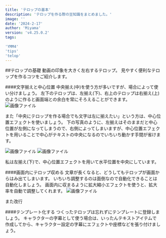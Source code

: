 ```yaml
---
title: 'テロップの基本'
description: 'テロップを作る際の豆知識をまとめました。'
image: ''
date: '2024-2-17'
author: 'Miyama'
version: 'v4.25.0.2'
tags:
  
'YMM4'
'tips'
'telop'
---
```


##テロップの基礎
動画の印象を大きく左右するテロップ。
見やすく便利なテロップを作るコツをご紹介します。

####文字揃えと中心位置
中央揃え(中)を使う方が多いですが、場合によって使い分けましょう。
左下のテロップは、左揃え(下)、右上のテロップは右揃え(上)のように作ると画面端との余白を常にそろえることができます。
![画像ファイル](Dolphin-kun/YMM4-info/public/assets/tips/posts/テロップ１/YIS-telop1.jpg)

また「中央にテロップを作る場合でも文字は左に揃えたい」という方は、中心位置エフェクトを使いましょう。
下の写真のように、左揃えはそのままだと中心位置が左側になってしまうので、右側によってしまいますが、中心位置エフェクトを用いることで中心がテキストの中央になるのでいちいち動かす手間が省けます。

![画像ファイル](Dolphin-kun/YMM4-info/public/assets/tips/posts/テロップ１/YIS-telop2.jpg)
![画像ファイル](Dolphin-kun/YMM4-info/public/assets/tips/posts/テロップ１/YIS-telop3.jpg)

私は左揃え(下)で、中心位置エフェクトを用いて水平位置を中央にしています。

####画面内にテロップ収める
文章が長くなると、どうしてもテロップが画面からはみ出てしまいます。
いちいち調整するのは面倒なので自動化できることは自動化しましょう。
画面内に収まるように拡大縮小エフェクトを使うと、拡大率を自動で調整してくれます。
![画像ファイル](Dolphin-kun/YMM4-info/public/assets/tips/posts/テロップ１/YIS-telop4.jpg)

また改行

####テンプレート化する
つくったテロップは忘れずにテンプレートに登録しましょう。
キャラクターの字幕として使う場合は、いったんテキストアイテムで作成してから、キャラクター設定の字幕にエフェクトや座標などを張り付けましょう。 
